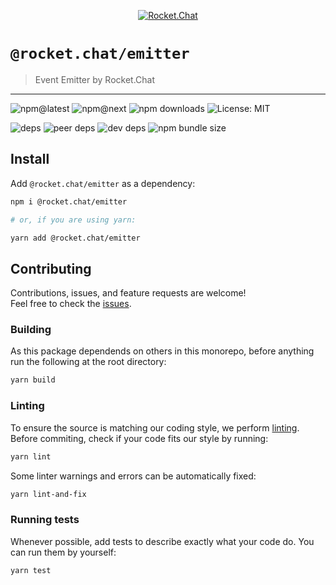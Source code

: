 <!--header-->

<p align="center">
  <a href="https://rocket.chat" title="Rocket.Chat">
    <img src="https://github.com/RocketChat/Rocket.Chat.Artwork/raw/master/Logos/2020/png/logo-horizontal-red.png" alt="Rocket.Chat" />
  </a>
</p>

# `@rocket.chat/emitter`

> Event Emitter by Rocket.Chat

---

![npm@latest](https://img.shields.io/npm/v/@rocket.chat/emitter/latest?style=flat-square) ![npm@next](https://img.shields.io/npm/v/@rocket.chat/emitter/next?style=flat-square) ![npm downloads](https://img.shields.io/npm/dw/@rocket.chat/emitter?style=flat-square) ![License: MIT](https://img.shields.io/npm/l/@rocket.chat/emitter?style=flat-square)

![deps](https://img.shields.io/david/RocketChat/Rocket.Chat.Fuselage?path=packages%2Femitter&style=flat-square) ![peer deps](https://img.shields.io/david/peer/RocketChat/Rocket.Chat.Fuselage?path=packages%2Femitter&style=flat-square) ![dev deps](https://img.shields.io/david/dev/RocketChat/Rocket.Chat.Fuselage?path=packages%2Femitter&style=flat-square) ![npm bundle size](https://img.shields.io/bundlephobia/min/@rocket.chat/emitter?style=flat-square)

<!--/header-->

## Install

<!--install-->

Add `@rocket.chat/emitter` as a dependency:

```sh
npm i @rocket.chat/emitter

# or, if you are using yarn:

yarn add @rocket.chat/emitter
```

<!--/install-->

## Contributing

<!--contributing(msg)-->

Contributions, issues, and feature requests are welcome!<br />
Feel free to check the [issues](https://github.com/RocketChat/Rocket.Chat.Fuselage/issues).

<!--/contributing(msg)-->

### Building

As this package dependends on others in this monorepo, before anything run the following at the root directory:

<!--yarn(build)-->

```sh
yarn build
```

<!--/yarn(build)-->

### Linting

To ensure the source is matching our coding style, we perform [linting](<https://en.wikipedia.org/wiki/Lint_(software)>).
Before commiting, check if your code fits our style by running:

<!--yarn(lint)-->

```sh
yarn lint
```

<!--/yarn(lint)-->

Some linter warnings and errors can be automatically fixed:

<!--yarn(lint-and-fix)-->

```sh
yarn lint-and-fix
```

<!--/yarn(lint-and-fix)-->

### Running tests

Whenever possible, add tests to describe exactly what your code do. You can run them by yourself:

<!--yarn(test)-->

```sh
yarn test
```

<!--/yarn(test)-->
